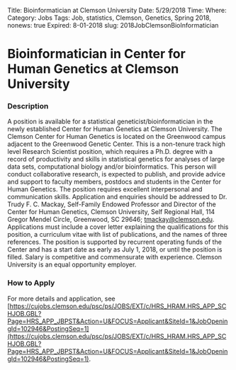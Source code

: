 Title: Bioinformatician at Clemson University
Date: 5/29/2018
Time:
Where: 
Category: Jobs
Tags: Job, statistics, Clemson, Genetics, Spring 2018,
nonews: true
Expired: 8-01-2018
slug: 2018JobClemsonBioInformatician

# Bioinformatician in Center for Human Genetics at Clemson University

### Description

A position is available for a statistical geneticist/bioinformatician in the newly established Center for Human Genetics at Clemson University. The Clemson Center for Human Genetics is located on the Greenwood campus adjacent to the Greenwood Genetic Center. This is a non-tenure track high level Research Scientist position, which requires a Ph.D. degree with a record of productivity and skills in statistical genetics for analyses of large data sets, computational biology and/or bioinformatics. This person will conduct collaborative research, is expected to publish, and provide advice and support to faculty members, postdocs and students in the Center for Human Genetics. The position requires excellent interpersonal and communication skills. Application and enquiries should be addressed to Dr. Trudy F. C. Mackay, Self-Family Endowed Professor and Director of the Center for Human Genetics, Clemson University, Self Regional Hall, 114 Gregor Mendel Circle, Greenwood, SC 29646; tmackay@clemson.edu.  Applications must include a cover letter explaining the qualifications for this position, a curriculum vitae with list of publications, and the names of three references. The position is supported by recurrent operating funds of the Center and has a start date as early as July 1, 2018, or until the position is filled. Salary is competitive and commensurate with experience. Clemson University is an equal opportunity employer. 

### How to Apply

For more details and application, see [https://cujobs.clemson.edu/psc/ps/JOBS/EXT/c/HRS_HRAM.HRS_APP_SCHJOB.GBL?Page=HRS_APP_JBPST&Action=U&FOCUS=Applicant&SiteId=1&JobOpeningId=102946&PostingSeq=1](https://cujobs.clemson.edu/psc/ps/JOBS/EXT/c/HRS_HRAM.HRS_APP_SCHJOB.GBL?Page=HRS_APP_JBPST&Action=U&FOCUS=Applicant&SiteId=1&JobOpeningId=102946&PostingSeq=1).